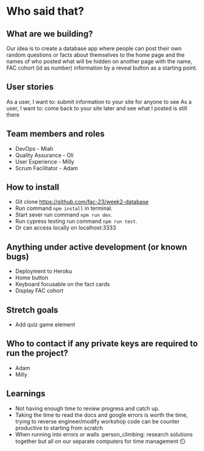 # Who said that?

## What are we building?

Our idea is to create a database app where people can post their own random questions or facts about themselves to the home page and the names of who posted what will be hidden on another page with the name, FAC cohort (id as number) information by a reveal button as a starting point. 

## User stories

As a user, I want to: submit information to your site for anyone to see As a user, I want to: come back to your site later and see what I posted is still there

## Team members and roles

+ DevOps - Miah
+ Quality Assurance - Oli
+ User Experience - Milly
+ Scrum Facilitator - Adam

## How to install
+ Git clone https://github.com/fac-23/week2-database
+ Run command `npm install` in terminal.
+ Start sever run command `npm run dev`.
+ Run cypress testing run command `npm run test`.
+ Or can access locally on localhost:3333

## Anything under active development (or known bugs)
+ Deployment to Heroku
+ Home button 
+ Keyboard focusable on the fact cards
+ Display FAC cohort

## Stretch goals
+ Add quiz game element 

## Who to contact if any private keys are required to run the project?
+ Adam 
+ Milly 

## Learnings
* Not having enough time to review progress and catch up. 
* Taking the time to read the docs and google errors is worth the time, trying to reverse engineer/modify workshop code can be counter productive to starting from scratch
* When running into errors or walls :person_climbing: research solutions together but all on our separate computers for time management :timer_clock: 



